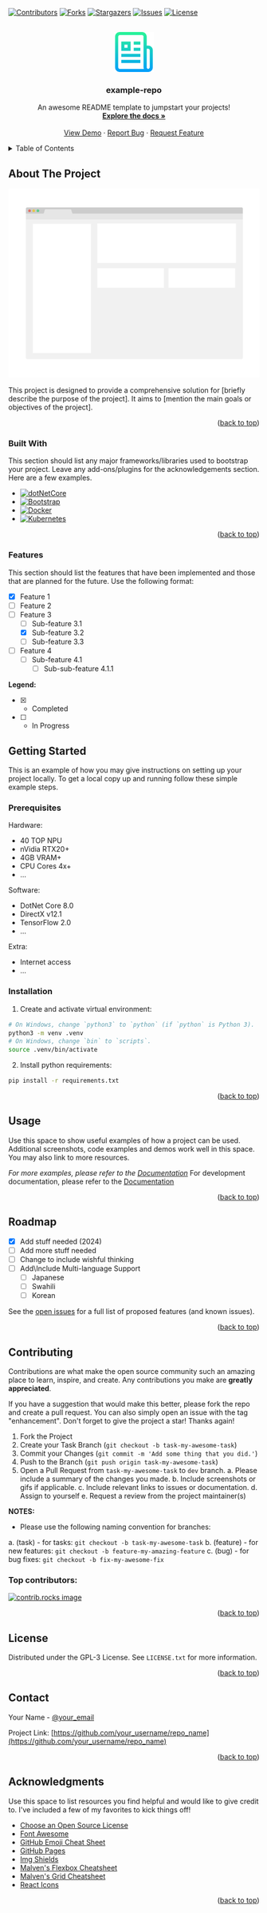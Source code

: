 <a id="readme-top"></a>

<!-- PROJECT SHIELDS -->
<!--
*** https://www.markdownguide.org/basic-syntax/#reference-style-links
-->
[![Contributors][contributors-shield]][contributors-url]
[![Forks][forks-shield]][forks-url]
[![Stargazers][stars-shield]][stars-url]
[![Issues][issues-shield]][issues-url]
[![License][license-shield]][license-url]

<!-- PROJECT LOGO -->
<br />
<div align="center">
  <a href="https://github.com/gafda/example-repo">
    <img src="./docs/images/logo.png" alt="Logo" width="80" height="80">
  </a>

  <h3 align="center">example-repo</h3>

  <p align="center">
    An awesome README template to jumpstart your projects!
    <br />
    <a href="https://github.com/gafda/example-repo"><strong>Explore the docs »</strong></a>
    <br />
    <br />
    <a href="https://github.com/gafda/example-repo">View Demo</a>
    ·
    <a href="https://github.com/gafda/example-repo/issues/new?labels=bug&template=bug-report.md">Report Bug</a>
    ·
    <a href="https://github.com/gafda/example-repo/issues/new?labels=enhancement&template=feature-request.md">Request Feature</a>
  </p>
</div>

<!-- TABLE OF CONTENTS -->
<details>
  <summary>Table of Contents</summary>
  <ol>
    <li>
      <a href="#about-the-project">About The Project</a>
      <ul>
        <li><a href="#built-with">Built With</a></li>
      </ul>
    </li>
    <li>
      <a href="#getting-started">Getting Started</a>
      <ul>
        <li><a href="#prerequisites">Prerequisites</a></li>
        <li><a href="#installation">Installation</a></li>
      </ul>
    </li>
    <li><a href="#usage">Usage</a></li>
    <li><a href="#roadmap">Roadmap</a></li>
    <li><a href="#contributing">Contributing</a></li>
    <li><a href="#license">License</a></li>
    <li><a href="#contact">Contact</a></li>
    <li><a href="#acknowledgments">Acknowledgments</a></li>
  </ol>
</details>

<!-- ABOUT THE PROJECT -->
## About The Project

[![Product Name Screen Shot, may be ani-gif][product-screenshot]](https://example.com)

This project is designed to provide a comprehensive solution for [briefly describe the purpose of the project]. It aims to [mention the main goals or objectives of the project].

<p align="right">(<a href="#readme-top">back to top</a>)</p>

### Built With

This section should list any major frameworks/libraries used to bootstrap your project. Leave any add-ons/plugins for the acknowledgements section. Here are a few examples.

* [![dotNetCore][dotnetcore-shield]][dotnetcore-url]
* [![Bootstrap][bootstrap-shield]][bootstrap-url]
* [![Docker][docker-shield]][docker-url]
* [![Kubernetes][kubernetes-shield]][kubernetes-url]

<p align="right">(<a href="#readme-top">back to top</a>)</p>

### Features

This section should list the features that have been implemented and those that are planned for the future. Use the following format:

- [x] Feature 1
- [ ] Feature 2
- [ ] Feature 3
  - [ ] Sub-feature 3.1
  - [x] Sub-feature 3.2
  - [ ] Sub-feature 3.3
- [ ] Feature 4
  - [ ] Sub-feature 4.1
    - [ ] Sub-sub-feature 4.1.1

**Legend:**

- [x] - Completed
- [ ] - In Progress

<!-- GETTING STARTED -->
## Getting Started

This is an example of how you may give instructions on setting up your project locally.
To get a local copy up and running follow these simple example steps.

### Prerequisites

Hardware:
* 40 TOP NPU
* nVidia RTX20+
* 4GB VRAM+
* CPU Cores 4x+
* ...

Software:
* DotNet Core 8.0
* DirectX v12.1
* TensorFlow 2.0
* ...

Extra:
* Internet access
* ...

### Installation

1. Create and activate virtual environment:

```sh
# On Windows, change `python3` to `python` (if `python` is Python 3).
python3 -m venv .venv
# On Windows, change `bin` to `scripts`.
source .venv/bin/activate
```

2. Install python requirements:

```sh
pip install -r requirements.txt
```

<p align="right">(<a href="#readme-top">back to top</a>)</p>

<!-- USAGE EXAMPLES -->
## Usage

Use this space to show useful examples of how a project can be used. Additional screenshots, code examples and demos work well in this space. You may also link to more resources.

_For more examples, please refer to the [Documentation](https://example.com)_
For development documentation, please refer to the [Documentation](;/docs/DEVELOPMENT.md)

<p align="right">(<a href="#readme-top">back to top</a>)</p>

<!-- ROADMAP -->
## Roadmap

- [x] Add stuff needed (2024)
- [ ] Add more stuff needed
- [ ] Change to include wishful thinking
- [ ] Add\Include Multi-language Support
    - [ ] Japanese
    - [ ] Swahili
    - [ ] Korean

See the [open issues](https://github.com/gafda/example-repo/issues) for a full list of proposed features (and known issues).

<p align="right">(<a href="#readme-top">back to top</a>)</p>

<!-- CONTRIBUTING -->
## Contributing

Contributions are what make the open source community such an amazing place to learn, inspire, and create. Any contributions you make are **greatly appreciated**.

If you have a suggestion that would make this better, please fork the repo and create a pull request. You can also simply open an issue with the tag "enhancement".
Don't forget to give the project a star! Thanks again!

1. Fork the Project
2. Create your Task Branch (`git checkout -b task-my-awesome-task`)
3. Commit your Changes (`git commit -m 'Add some thing that you did.'`)
4. Push to the Branch (`git push origin task-my-awesome-task`)
5. Open a Pull Request from `task-my-awesome-task` to `dev` branch.
    a. Please include a summary of the changes you made.
    b. Include screenshots or gifs if applicable.
    c. Include relevant links to issues or documentation.
    d. Assign to yourself
    e. Request a review from the project maintainer(s)

**NOTES:**

- Please use the following naming convention for branches:

a. (task) - for tasks: `git checkout -b task-my-awesome-task`
b. (feature) - for new features: `git checkout -b feature-my-amazing-feature`
c. (bug) - for bug fixes: `git checkout -b fix-my-awesome-fix`

### Top contributors:

<a href="https://github.com/gafda/example-repo/graphs/contributors">
  <img src="https://contrib.rocks/image?repo=gafda/example-repo" alt="contrib.rocks image" />
</a>

<p align="right">(<a href="#readme-top">back to top</a>)</p>

<!-- LICENSE -->
## License

Distributed under the GPL-3 License. See `LICENSE.txt` for more information.

<p align="right">(<a href="#readme-top">back to top</a>)</p>

<!-- CONTACT -->
## Contact

Your Name - [@your_email](mailto://email@example.com)

Project Link: [https://github.com/your_username/repo_name](https://github.com/your_username/repo_name)

<p align="right">(<a href="#readme-top">back to top</a>)</p>

<!-- ACKNOWLEDGMENTS -->
## Acknowledgments

Use this space to list resources you find helpful and would like to give credit to. I've included a few of my favorites to kick things off!

* [Choose an Open Source License](https://choosealicense.com)
* [Font Awesome](https://fontawesome.com)
* [GitHub Emoji Cheat Sheet](https://www.webpagefx.com/tools/emoji-cheat-sheet)
* [GitHub Pages](https://pages.github.com)
* [Img Shields](https://shields.io)
* [Malven's Flexbox Cheatsheet](https://flexbox.malven.co/)
* [Malven's Grid Cheatsheet](https://grid.malven.co/)
* [React Icons](https://react-icons.github.io/react-icons/search)

<p align="right">(<a href="#readme-top">back to top</a>)</p>

<!-- MARKDOWN LINKS & IMAGES -->
<!-- https://www.markdownguide.org/basic-syntax/#reference-style-links -->
<!-- From own repo -->
[contributors-shield]: https://img.shields.io/github/contributors/gafda/example-repo.svg?style=for-the-badge
[contributors-url]: https://github.com/gafda/example-repo/graphs/contributors
[forks-shield]: https://img.shields.io/github/forks/gafda/example-repo.svg?style=for-the-badge
[forks-url]: https://github.com/gafda/example-repo/network/members
[issues-shield]: https://img.shields.io/github/issues/gafda/example-repo.svg?style=for-the-badge
[issues-url]: https://github.com/gafda/example-repo/issues
[license-shield]: https://img.shields.io/github/license/gafda/example-repo.svg?style=for-the-badge
[license-url]: https://github.com/gafda/example-repo/blob/master/LICENSE.txt
[stars-shield]: https://img.shields.io/github/stars/gafda/example-repo.svg?style=for-the-badge
[stars-url]: https://github.com/gafda/example-repo/stargazers
<!-- From repo images -->
[product-screenshot]: ./docs/images/screenshot.png
<!-- From badges -->
[bootstrap-shield]: https://img.shields.io/badge/Bootstrap-5.3-blue?style=for-the-badge&logo=bootstrap&logoColor=white
[bootstrap-url]: https://getbootstrap.com
[docker-shield]: https://img.shields.io/badge/Docker-24.0+-2496ED?style=for-the-badge&logo=docker&logoColor=white
[docker-url]: https://www.docker.com
[dotnetcore-shield]: https://img.shields.io/badge/.NET_Core-8.0-blueviolet?style=for-the-badge&logo=.net&logoColor=white
[dotnetcore-url]: https://dotnet.microsoft.com
[kubernetes-shield]: https://img.shields.io/badge/Kubernetes-1.31+-326CE5?style=for-the-badge&logo=kubernetes&logoColor=white
[kubernetes-url]: https://kubernetes.io
